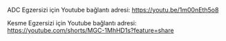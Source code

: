 ADC Egzersizi için Youtube bağlantı adresi: https://youtu.be/1m00nEth5o8

Kesme Egzersizi için Youtube bağlantı adresi: https://youtube.com/shorts/MGC-1MhHD1s?feature=share

